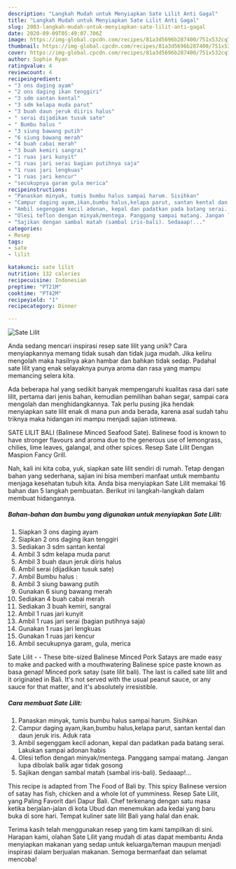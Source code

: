 ```yaml
---
description: "Langkah Mudah untuk Menyiapkan Sate Lilit Anti Gagal"
title: "Langkah Mudah untuk Menyiapkan Sate Lilit Anti Gagal"
slug: 2003-langkah-mudah-untuk-menyiapkan-sate-lilit-anti-gagal
date: 2020-09-09T05:49:07.706Z
image: https://img-global.cpcdn.com/recipes/81a3d5696b287400/751x532cq70/sate-lilit-foto-resep-utama.jpg
thumbnail: https://img-global.cpcdn.com/recipes/81a3d5696b287400/751x532cq70/sate-lilit-foto-resep-utama.jpg
cover: https://img-global.cpcdn.com/recipes/81a3d5696b287400/751x532cq70/sate-lilit-foto-resep-utama.jpg
author: Sophie Ryan
ratingvalue: 4
reviewcount: 4
recipeingredient:
- "3 ons daging ayam"
- "2 ons daging ikan tenggiri"
- "3 sdm santan kental"
- "3 sdm kelapa muda parut"
- "3 buah daun jeruk diiris halus"
- " serai dijadikan tusuk sate"
- " Bumbu halus "
- "3 siung bawang putih"
- "6 siung bawang merah"
- "4 buah cabai merah"
- "3 buah kemiri sangrai"
- "1 ruas jari kunyit"
- "1 ruas jari serai bagian putihnya saja"
- "1 ruas jari lengkuas"
- "1 ruas jari kencur"
- "secukupnya garam gula merica"
recipeinstructions:
- "Panaskan minyak, tumis bumbu halus sampai harum. Sisihkan"
- "Campur daging ayam,ikan,bumbu halus,kelapa parut, santan kental dan daun jeruk iris. Aduk rata"
- "Ambil segenggam kecil adonan, kepal dan padatkan pada batang serai. Lakukan sampai adonan habis"
- "Olesi teflon dengan minyak/mentega. Panggang sampai matang. Jangan lupa dibolak balik agar tidak gosong"
- "Sajikan dengan sambal matah (sambal iris-bali). Sedaaap!..."
categories:
- Resep
tags:
- sate
- lilit

katakunci: sate lilit 
nutrition: 132 calories
recipecuisine: Indonesian
preptime: "PT21M"
cooktime: "PT42M"
recipeyield: "1"
recipecategory: Dinner

---
```



![Sate Lilit](https://img-global.cpcdn.com/recipes/81a3d5696b287400/751x532cq70/sate-lilit-foto-resep-utama.jpg)

Anda sedang mencari inspirasi resep sate lilit yang unik? Cara menyiapkannya memang tidak susah dan tidak juga mudah. Jika keliru mengolah maka hasilnya akan hambar dan bahkan tidak sedap. Padahal sate lilit yang enak selayaknya punya aroma dan rasa yang mampu memancing selera kita.

Ada beberapa hal yang sedikit banyak mempengaruhi kualitas rasa dari sate lilit, pertama dari jenis bahan, kemudian pemilihan bahan segar, sampai cara mengolah dan menghidangkannya. Tak perlu pusing jika hendak menyiapkan sate lilit enak di mana pun anda berada, karena asal sudah tahu triknya maka hidangan ini mampu menjadi sajian istimewa.

SATE LILIT BALI (Balinese Minced Seafood Sate). Balinese food is known to have stronger flavours and aroma due to the generous use of lemongrass, chilies, lime leaves, galangal, and other spices. Resep Sate Lilit Dengan Maspion Fancy Grill.


Nah, kali ini kita coba, yuk, siapkan sate lilit sendiri di rumah. Tetap dengan bahan yang sederhana, sajian ini bisa memberi manfaat untuk membantu menjaga kesehatan tubuh kita. Anda bisa menyiapkan Sate Lilit memakai 16 bahan dan 5 langkah pembuatan. Berikut ini langkah-langkah dalam membuat hidangannya.

<!--inarticleads1-->

##### Bahan-bahan dan bumbu yang digunakan untuk menyiapkan Sate Lilit:

1. Siapkan 3 ons daging ayam
1. Siapkan 2 ons daging ikan tenggiri
1. Sediakan 3 sdm santan kental
1. Ambil 3 sdm kelapa muda parut
1. Ambil 3 buah daun jeruk diiris halus
1. Ambil  serai (dijadikan tusuk sate)
1. Ambil  Bumbu halus :
1. Ambil 3 siung bawang putih
1. Gunakan 6 siung bawang merah
1. Sediakan 4 buah cabai merah
1. Sediakan 3 buah kemiri, sangrai
1. Ambil 1 ruas jari kunyit
1. Ambil 1 ruas jari serai (bagian putihnya saja)
1. Gunakan 1 ruas jari lengkuas
1. Gunakan 1 ruas jari kencur
1. Ambil secukupnya garam, gula, merica


Sate Lilit - - These bite-sized Balinese Minced Pork Satays are made easy to make and packed with a mouthwatering Balinese spice paste known as basa genap! Minced pork satay (sate lilit bali). The last is called sate lilit and it originated in Bali. It&#39;s not served with the usual peanut sauce, or any sauce for that matter, and it&#39;s absolutely irresistible. 

<!--inarticleads2-->

##### Cara membuat Sate Lilit:

1. Panaskan minyak, tumis bumbu halus sampai harum. Sisihkan
1. Campur daging ayam,ikan,bumbu halus,kelapa parut, santan kental dan daun jeruk iris. Aduk rata
1. Ambil segenggam kecil adonan, kepal dan padatkan pada batang serai. Lakukan sampai adonan habis
1. Olesi teflon dengan minyak/mentega. Panggang sampai matang. Jangan lupa dibolak balik agar tidak gosong
1. Sajikan dengan sambal matah (sambal iris-bali). Sedaaap!...


This recipe is adapted from The Food of Bali by. This spicy Balinese version of satay has fish, chicken and a whole lot of yumminess. Resep Sate Lilit, yang Paling Favorit dari Dapur Bali. Chef terkenang dengan satu masa ketika berjalan-jalan di kota Ubud dan menemukan ada kedai yang baru buka di sore hari. Tempat kuliner sate lilit Bali yang halal dan enak. 

Terima kasih telah menggunakan resep yang tim kami tampilkan di sini. Harapan kami, olahan Sate Lilit yang mudah di atas dapat membantu Anda menyiapkan makanan yang sedap untuk keluarga/teman maupun menjadi inspirasi dalam berjualan makanan. Semoga bermanfaat dan selamat mencoba!
